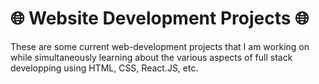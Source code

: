 # 🌐 Website Development Projects 🌐

These are some current web-development projects that I am working on while simultaneously learning about the various aspects of full stack developping using HTML, CSS, React.JS, etc.
